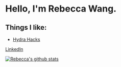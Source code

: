 # Hello, I'm Rebecca Wang.

## Things I like: 
* [Hydra Hacks](http://hydrahacks.org)


[LinkedIn](https://www.linkedin.com/in/rbccawang)


[![Rebecca's github stats](https://github-readme-stats.vercel.app/api?username=rbccawang)](https://github.com/rbccawang/github-readme-stats)
